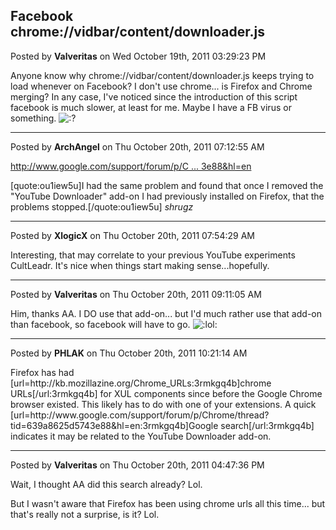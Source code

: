 ## Facebook chrome://vidbar/content/downloader.js
Posted by **Valveritas** on Wed October 19th, 2011 03:29:23 PM

Anyone know why chrome&#058;//vidbar/content/downloader.js keeps trying to load whenever on Facebook?  I don't use chrome... is Firefox and Chrome merging?  In any case, I've noticed since the introduction of this script facebook is much slower, at least for me.  Maybe I have a FB virus or something.   <!-- s:? --><img src="{SMILIES_PATH}/icon_e_confused.gif" alt=":?" title="Confused" /><!-- s:? -->

--------------------------------------------------------------------------------

Posted by **ArchAngel** on Thu October 20th, 2011 07:12:55 AM

<!-- m --><a class="postlink" href="http://www.google.com/support/forum/p/Chrome/thread?tid=639a8625d5743e88&amp;hl=en">http://www.google.com/support/forum/p/C ... 3e88&amp;hl=en</a><!-- m -->
[quote:ou1iew5u]I had the same problem and found that once I removed the &quot;YouTube Downloader&quot; add-on I had previously installed on Firefox, that the problems stopped.[/quote:ou1iew5u]
*shrugz*

--------------------------------------------------------------------------------

Posted by **XlogicX** on Thu October 20th, 2011 07:54:29 AM

Interesting, that may correlate to your previous YouTube experiments CultLeadr. It's nice when things start making sense...hopefully.

--------------------------------------------------------------------------------

Posted by **Valveritas** on Thu October 20th, 2011 09:11:05 AM

Him, thanks AA. I DO use that add-on... but I'd much rather use that add-on than facebook, so facebook will have to go.   <!-- s:lol: --><img src="{SMILIES_PATH}/icon_lol.gif" alt=":lol:" title="Laughing" /><!-- s:lol: -->

--------------------------------------------------------------------------------

Posted by **PHLAK** on Thu October 20th, 2011 10:21:14 AM

Firefox has had [url=http&#58;//kb&#46;mozillazine&#46;org/Chrome_URLs:3rmkgq4b]chrome URLs[/url:3rmkgq4b] for XUL components since before the Google Chrome browser existed.  This likely has to do with one of your extensions.  A quick [url=http&#58;//www&#46;google&#46;com/support/forum/p/Chrome/thread?tid=639a8625d5743e88&amp;hl=en:3rmkgq4b]Google search[/url:3rmkgq4b] indicates it may be related to the YouTube Downloader add-on.

--------------------------------------------------------------------------------

Posted by **Valveritas** on Thu October 20th, 2011 04:47:36 PM

Wait, I thought AA did this search already? Lol.

But I wasn't aware that Firefox has been using chrome urls all this time... but that's really not a surprise, is it?  Lol.
